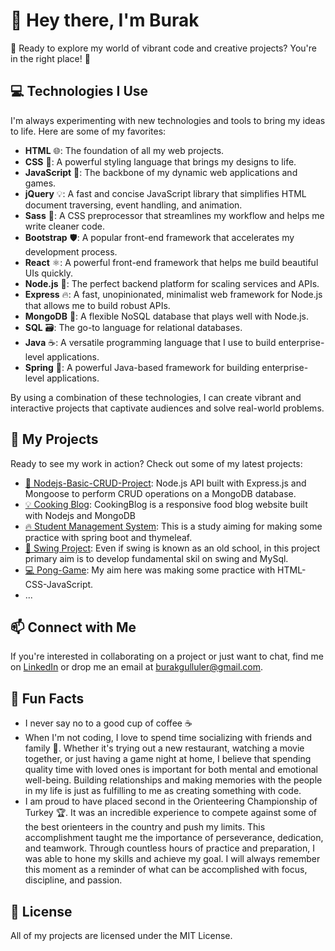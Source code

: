 # 👋 Hey there, I'm Burak 

🎉 Ready to explore my world of vibrant code and creative projects? You're in the right place! 🎉 

## 💻 Technologies I Use

I'm always experimenting with new technologies and tools to bring my ideas to life. Here are some of my favorites:

- **HTML** 🌐: The foundation of all my web projects.
- **CSS** 🎨: A powerful styling language that brings my designs to life.
- **JavaScript** 🌟: The backbone of my dynamic web applications and games.
- **jQuery** 💡: A fast and concise JavaScript library that simplifies HTML document traversing, event handling, and animation.
- **Sass** 💅: A CSS preprocessor that streamlines my workflow and helps me write cleaner code.
- **Bootstrap** 🛡️: A popular front-end framework that accelerates my development process.
- **React** ⚛️: A powerful front-end framework that helps me build beautiful UIs quickly.
- **Node.js** 🚀: The perfect backend platform for scaling services and APIs.
- **Express** 🔥: A fast, unopinionated, minimalist web framework for Node.js that allows me to build robust APIs.
- **MongoDB** 🍃: A flexible NoSQL database that plays well with Node.js.
- **SQL** 🗃️: The go-to language for relational databases.
- **Java** ☕: A versatile programming language that I use to build enterprise-level applications.
- **Spring** 🌸: A powerful Java-based framework for building enterprise-level applications.


By using a combination of these technologies, I can create vibrant and interactive projects that captivate audiences and solve real-world problems.

## 🚀 My Projects

Ready to see my work in action? Check out some of my latest projects:
- [🎈 Nodejs-Basic-CRUD-Project](https://github.com/buraxta/Nodejs-Basic-CRUD-Project): Node.js API built with Express.js and Mongoose to perform CRUD operations on a MongoDB database.
- [💡 Cooking Blog](https://github.com/buraxta/CookingBlog): CookingBlog is a responsive food blog website built with Nodejs and MongoDB
- [🔥 Student Management System](https://github.com/buraxta/student-management-system): This is a study aiming for making some practice with spring boot and thymeleaf.
- [🌈 Swing Project](https://github.com/buraxta/Swing-Project-with-MySQL): Even if swing is known as an old school, in this project primary aim is to develop fundamental skil on swing and MySql.
- [💻 Pong-Game](https://github.com/buraxta/Pong-Game-JS): My aim here was making some practice with HTML-CSS-JavaScript.
- ...


## 📫 Connect with Me

If you're interested in collaborating on a project or just want to chat, find me on [LinkedIn](https://www.linkedin.com/in/burak-gulluler/) or drop me an email at [burakgulluler@gmail.com](mailto:burakgulluler@gmail.com).

## 🌈 Fun Facts

- I never say no to a good cup of coffee ☕️
- When I'm not coding, I love to spend time socializing with friends and family 👫. Whether it's trying out a new restaurant, watching a movie together, or just having a game night at home, I believe that spending quality time with loved ones is important for both mental and emotional well-being. Building relationships and making memories with the people in my life is just as fulfilling to me as creating something with code.
- I am proud to have placed second in the Orienteering Championship of Turkey 🏆. It was an incredible experience to compete against some of the best orienteers in the country and push my limits. This accomplishment taught me the importance of perseverance, dedication, and teamwork. Through countless hours of practice and preparation, I was able to hone my skills and achieve my goal. I will always remember this moment as a reminder of what can be accomplished with focus, discipline, and passion.

## 🔑 License

All of my projects are licensed under the MIT License.

